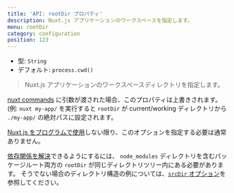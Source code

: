 ```yaml
---
title: 'API: rootDir プロパティ'
description: Nuxt.js アプリケーションのワークスペースを指定します。
menu: rootDir
category: configuration
position: 123
---
```


- 型: `String`
- デフォルト: `process.cwd()`

> Nuxt.js アプリケーションのワークスペースディレクトリを指定します。

[nuxt commands](/guide/commands) に引数が渡された場合、このプロパティは上書きされます。(例: `nuxt my-app/` を実行すると `rootDir` が current/working ディレクトリから `./my-app/` の絶対パスに設定されます。

[Nuxt.js をプログラムで使用](/api/nuxt)しない限り、このオプションを指定する必要は通常ありません。

<div class="Alert Alert--blue">

[依存関係を解決](https://nodejs.org/api/modules.html#modules_all_together)できるようにするには、 `node_modules` ディレクトリを含むパッケージルート両方の `rootDir` が同じディレクトリツリー内にある必要があります。
そうでない場合のディレクトリ構造の例については、[`srcDir` オプション](/api/configuration-srcdir)を参照してください。

</div>
